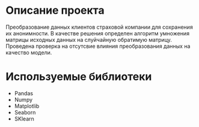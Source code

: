 # Описание проекта

Преобразование данных клиентов страховой компании для сохранения их анонимности.
В качестве решения определен алгоритм умножения матрицы исходных данных на слуйчайную обратимую матрицу. 
Проведена проверка на отсутсвие влияния преобразования данных на качество модели.

# Используемые библиотеки

* Pandas
* Numpy
* Matplotlib
* Seaborn
* SKlearn
